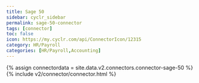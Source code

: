 ```yaml
---
title: Sage 50
sidebar: cyclr_sidebar
permalink: sage-50-connector
tags: [connector]
toc: false
icon: https://my.cyclr.com/api/ConnectorIcon/12315
category: HR/Payroll
categories: [HR/Payroll,Accounting]
---
```

{% assign connectordata = site.data.v2.connectors.connector-sage-50 %}
{% include v2/connector/connector.html %}	
